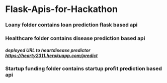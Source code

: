 # Flask-Apis-for-Hackathon

### Loany  folder contains loan prediction flask based api

### Healthcare folder contains disease prediction based api
##### deployed URL to heartdisease predictor https://hearty2311.herokuapp.com/predict

### Startup funding folder contains startup profit prediction based api
